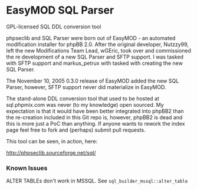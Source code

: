 # EasyMOD SQL Parser

GPL-licensed SQL DDL conversion tool

phpseclib and SQL Parser were born out of EasyMOD - an automated modification installer for phpBB 2.0. After the original developer, Nutzzy99, left the new Modifications Team Lead, wGEric, took over and commissioned the re development of a new SQL Parser and SFTP support. I was tasked with SFTP support and markus_petrux with tasked with creating the new SQL Parser. 

The November 10, 2005 0.3.0 release of EasyMOD added the new SQL Parser, however, SFTP support never did materialize in EasyMOD. 

The stand-alone DDL conversion tool that used to be hosted at sql.phpmix.com was never (to my knowledge) open sourced. My expectation is that it would have been better integrated into phpBB2 than the re-creation included in this Git repo is, however, phpBB2 is dead and this is more just a PoC than anything. If anyone wants to rework the index page feel free to fork and (perhaps) submit pull requests.

This tool can be seen, in action, here:

http://phpseclib.sourceforge.net/sql/

### Known Issues

ALTER TABLEs don't work in MSSQL. See `sql_builder_mssql::alter_table`
